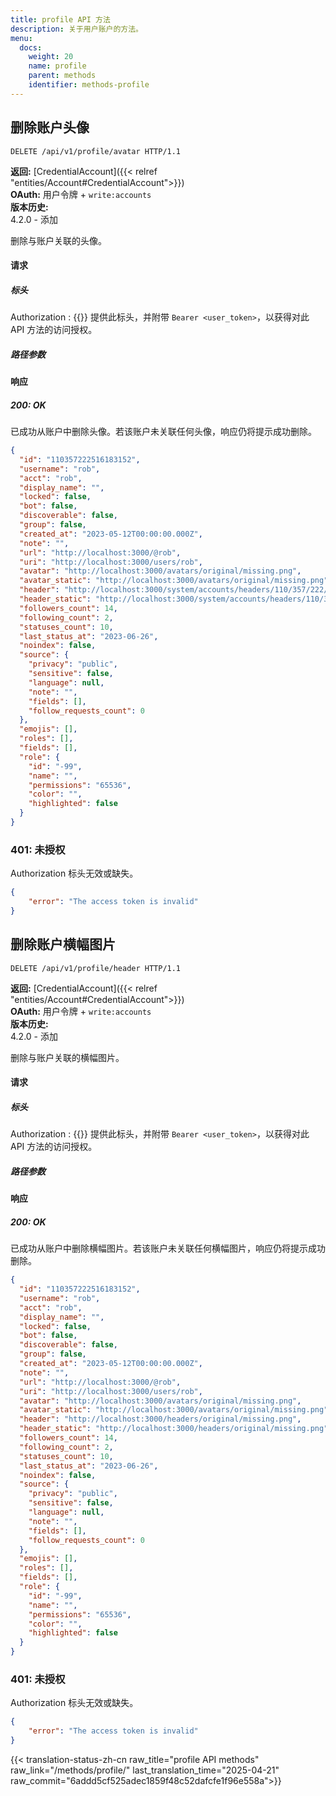 ```yaml
---
title: profile API 方法
description: 关于用户账户的方法。
menu:
  docs:
    weight: 20
    name: profile
    parent: methods
    identifier: methods-profile
---
```


<style>
#TableOfContents ul ul ul {display: none}
</style>

## 删除账户头像

```http
DELETE /api/v1/profile/avatar HTTP/1.1
```

**返回:** [CredentialAccount]({{< relref "entities/Account#CredentialAccount">}})\
**OAuth:** 用户令牌 + `write:accounts`\
**版本历史:**\
4.2.0 - 添加

删除与账户关联的头像。

#### 请求

##### 标头

Authorization
: {{<required>}} 提供此标头，并附带 `Bearer <user_token>`，以获得对此 API 方法的访问授权。

##### 路径参数

#### 响应

##### 200: OK

已成功从账户中删除头像。若该账户未关联任何头像，响应仍将提示成功删除。

```json
{
  "id": "110357222516183152",
  "username": "rob",
  "acct": "rob",
  "display_name": "",
  "locked": false,
  "bot": false,
  "discoverable": false,
  "group": false,
  "created_at": "2023-05-12T00:00:00.000Z",
  "note": "",
  "url": "http://localhost:3000/@rob",
  "uri": "http://localhost:3000/users/rob",
  "avatar": "http://localhost:3000/avatars/original/missing.png",
  "avatar_static": "http://localhost:3000/avatars/original/missing.png",
  "header": "http://localhost:3000/system/accounts/headers/110/357/222/516/183/152/original/0cd99648c23005ed.png",
  "header_static": "http://localhost:3000/system/accounts/headers/110/357/222/516/183/152/original/0cd99648c23005ed.png",
  "followers_count": 14,
  "following_count": 2,
  "statuses_count": 10,
  "last_status_at": "2023-06-26",
  "noindex": false,
  "source": {
    "privacy": "public",
    "sensitive": false,
    "language": null,
    "note": "",
    "fields": [],
    "follow_requests_count": 0
  },
  "emojis": [],
  "roles": [],
  "fields": [],
  "role": {
    "id": "-99",
    "name": "",
    "permissions": "65536",
    "color": "",
    "highlighted": false
  }
}
```

### 401: 未授权

Authorization 标头无效或缺失。

```json
{
	"error": "The access token is invalid"
}
```

## 删除账户横幅图片

```http
DELETE /api/v1/profile/header HTTP/1.1
```

**返回:** [CredentialAccount]({{< relref "entities/Account#CredentialAccount">}})\
**OAuth:** 用户令牌 + `write:accounts`\
**版本历史:**\
4.2.0 - 添加

删除与账户关联的横幅图片。

#### 请求

##### 标头

Authorization
: {{<required>}} 提供此标头，并附带 `Bearer <user_token>`，以获得对此 API 方法的访问授权。

##### 路径参数

#### 响应

##### 200: OK

已成功从账户中删除横幅图片。若该账户未关联任何横幅图片，响应仍将提示成功删除。

```json
{
  "id": "110357222516183152",
  "username": "rob",
  "acct": "rob",
  "display_name": "",
  "locked": false,
  "bot": false,
  "discoverable": false,
  "group": false,
  "created_at": "2023-05-12T00:00:00.000Z",
  "note": "",
  "url": "http://localhost:3000/@rob",
  "uri": "http://localhost:3000/users/rob",
  "avatar": "http://localhost:3000/avatars/original/missing.png",
  "avatar_static": "http://localhost:3000/avatars/original/missing.png",
  "header": "http://localhost:3000/headers/original/missing.png",
  "header_static": "http://localhost:3000/headers/original/missing.png",
  "followers_count": 14,
  "following_count": 2,
  "statuses_count": 10,
  "last_status_at": "2023-06-26",
  "noindex": false,
  "source": {
    "privacy": "public",
    "sensitive": false,
    "language": null,
    "note": "",
    "fields": [],
    "follow_requests_count": 0
  },
  "emojis": [],
  "roles": [],
  "fields": [],
  "role": {
    "id": "-99",
    "name": "",
    "permissions": "65536",
    "color": "",
    "highlighted": false
  }
}
```

### 401: 未授权

Authorization 标头无效或缺失。

```json
{
	"error": "The access token is invalid"
}
```

{{< translation-status-zh-cn raw_title="profile API methods" raw_link="/methods/profile/" last_translation_time="2025-04-21" raw_commit="6addd5cf525adec1859f48c52dafcfe1f96e558a">}}
